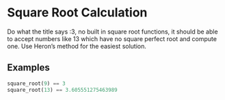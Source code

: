 # Square Root Calculation

Do what the title says :3, no built in square root functions, it should be able to accept numbers like 13 which have no square perfect root and compute one. Use Heron’s method for the easiest solution.

## Examples

```python
square_root(9) == 3
square_root(13) == 3.605551275463989
```